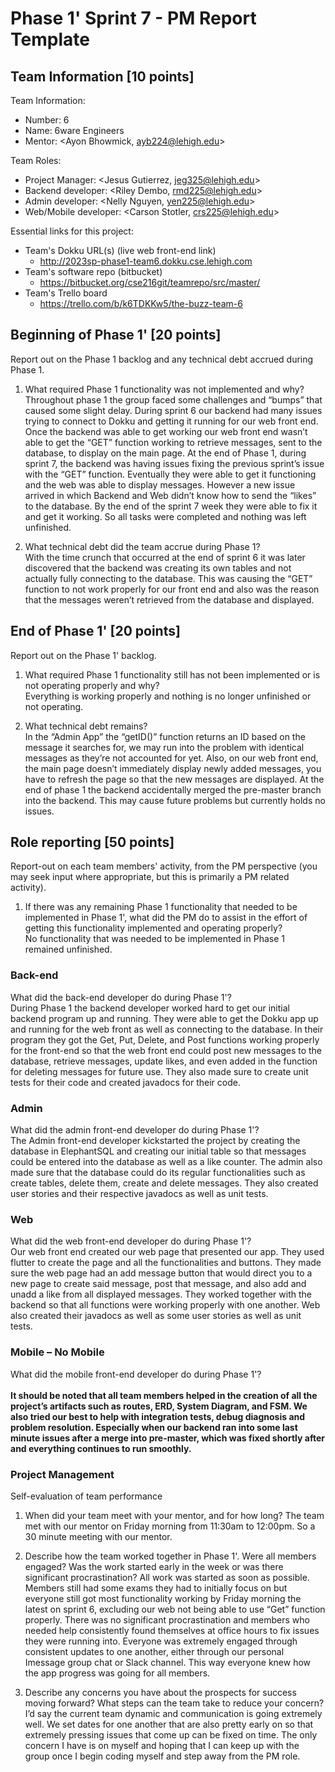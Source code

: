 # Phase 1' Sprint 7 - PM Report Template

## Team Information [10 points]

Team Information:
* Number: 6
* Name: 6ware Engineers
* Mentor: <Ayon Bhowmick, ayb224@lehigh.edu>

Team Roles:
* Project Manager: <Jesus Gutierrez, jeg325@lehigh.edu>
* Backend developer: <Riley Dembo, rmd225@lehigh.edu>
* Admin developer: <Nelly Nguyen, yen225@lehigh.edu>
* Web/Mobile developer: <Carson Stotler, crs225@lehigh.edu>

Essential links for this project:
* Team's Dokku URL(s) (live web front-end link)
    * http://2023sp-phase1-team6.dokku.cse.lehigh.com
* Team's software repo (bitbucket)
    * https://bitbucket.org/cse216git/teamrepo/src/master/
* Team's Trello board
    * https://trello.com/b/k6TDKKw5/the-buzz-team-6


## Beginning of Phase 1' [20 points]
Report out on the Phase 1 backlog and any technical debt accrued during Phase 1.
1. What required Phase 1 functionality was not implemented and why? </br>
Throughout phase 1 the group faced some challenges and “bumps” that caused some slight delay. During sprint 6 our backend had many issues trying to connect to Dokku and getting it running for our web front end. Once the backend was able to get working our web front end wasn’t able to get the “GET” function working to retrieve messages, sent to the database, to display on the main page. At the end of Phase 1, during sprint 7, the backend was having issues fixing the previous sprint’s issue with the “GET” function. Eventually they were able to get it functioning and the web was able to display messages. However a new issue arrived in which Backend and Web didn’t know how to send the “likes” to the database. By the end of the sprint 7 week they were able to fix it and get it working. So all tasks were completed and nothing was left unfinished. 

1. What technical debt did the team accrue during Phase 1?</br>
	With the time crunch that occurred at the end of sprint 6 it was later discovered that the backend was creating its own tables and not actually fully connecting to the database. This was causing the “GET” function to not work properly for our front end and also was the reason that the messages weren’t retrieved from the database and displayed. 

## End of Phase 1' [20 points]
Report out on the Phase 1' backlog.

1. What required Phase 1 functionality still has not been implemented or is not operating properly and why?</br>
	Everything is working properly and nothing is no longer unfinished or not operating.

2. What technical debt remains?</br>
	In the “Admin App” the “getID()” function returns an ID based on the message it searches for, we may run into the problem with identical messages as they’re not accounted for yet. Also, on our web front end, the main page doesn’t immediately display newly added messages, you have to refresh the page so that the new messages are displayed. At the end of phase 1 the backend accidentally merged the pre-master branch into the backend. This may cause future problems but currently holds no issues.


## Role reporting [50 points]
Report-out on each team members' activity, from the PM perspective (you may seek input where appropriate, but this is primarily a PM related activity).

1. If there was any remaining Phase 1 functionality that needed to be implemented in Phase 1', what did the PM do to assist in the effort of getting this functionality implemented and operating properly?</br>
	No functionality that was needed to be implemented in Phase 1 remained unfinished. 

### Back-end
What did the back-end developer do during Phase 1'?</br>
	During Phase 1 the backend developer worked hard to get our initial backend program up and running. They were able to get the Dokku app up and running for the web front as well as connecting to the database. In their program they got the Get, Put, Delete, and Post functions working properly for the front-end so that the web front end could post new messages to the database, retrieve messages, update likes, and even added in the function for deleting messages for future use. They also made sure to create unit tests for their code and created javadocs for their code.

### Admin
What did the admin front-end developer do during Phase 1'?</br>
	The Admin front-end developer kickstarted the project by creating the database in ElephantSQL and creating our initial table so that messages could be entered into the database as well as a like counter. The admin also made sure that the database could do its regular functionalities such as create tables, delete them, create and delete messages. They also created user stories and their respective javadocs as well as unit tests.

### Web
What did the web front-end developer do during Phase 1'?</br>
	Our web front end created our web page that presented our app. They used flutter to create the page and all the functionalities and buttons. They made sure the web page had an add message button that would direct you to a new page to create said message, post that message, and also add and unadd a like from all displayed messages. They worked together with the backend so that all functions were working properly with one another. Web also created their javadocs as well as some user stories as well as unit tests. 

### Mobile – No Mobile
What did the mobile front-end developer do during Phase 1'?</br>
</br>
**It should be noted that all team members helped in the creation of all the project’s artifacts such as routes, ERD, System Diagram, and FSM. We also tried our best to help with integration tests, debug diagnosis and problem resolution. Especially when our backend ran into some last minute issues after a merge into pre-master, which was fixed shortly after and everything continues to run smoothly.**

### Project Management
Self-evaluation of team performance

1. When did your team meet with your mentor, and for how long?
	The team met with our mentor on Friday morning from 11:30am to 12:00pm. So a 30 minute meeting with our mentor. 

2. Describe how the team worked together in Phase 1'. Were all members engaged? Was the work started early in the week or was there significant procrastination?
	All work was started as soon as possible. Members still had some exams they had to initially focus on but everyone still got most functionality working by Friday morning the latest on sprint 6, excluding our web not being able to use “Get” function properly. There was no significant procrastination and members who needed help consistently found themselves at office hours to fix issues they were running into. Everyone was extremely engaged through consistent updates to one another, either through our personal Imessage group chat or Slack channel. This way everyone knew how the app progress was going for all members. 

3. Describe any concerns you have about the prospects for success moving forward? What steps can the team take to reduce your concern?
	I’d say the current team dynamic and communication is going extremely well. We set dates for one another that are also pretty early on so that extremely pressing issues that come up can be fixed on time. The only concern I have is on myself and hoping that I can keep up with the group once I begin coding myself and step away from the PM role. 
